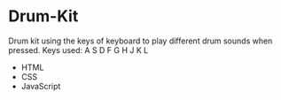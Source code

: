 # Drum-Kit

Drum kit using the keys of keyboard to play different drum sounds when pressed. 
Keys used:
A
S
D
F
G
H
J
K
L

- HTML
- CSS
- JavaScript